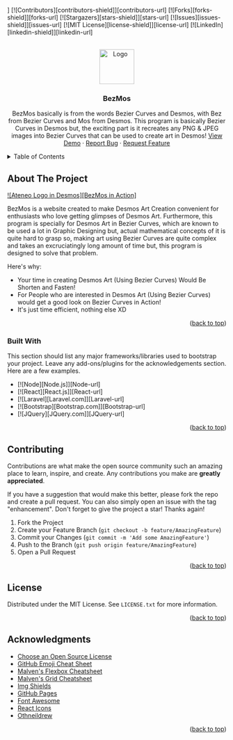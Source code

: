 ]
<a name="readme-top"></a>
[![Contributors][contributors-shield]][contributors-url]
[![Forks][forks-shield]][forks-url]
[![Stargazers][stars-shield]][stars-url]
[![Issues][issues-shield]][issues-url]
[![MIT License][license-shield]][license-url]
[![LinkedIn][linkedin-shield]][linkedin-url]


<br />
<div align="center">
  <a href="https://www.desmos.com/calc_thumbs/production/niozepjo3i.png">
    <img src="images/logo.png" alt="Logo" width="80" height="80">
  </a>

  <h3 align="center">BezMos</h3>

  <p align="center">
    BezMos basically is from the words Bezier Curves and Desmos, with Bez from Bezier Curves and Mos from Desmos. This program is basically Bezier Curves in Desmos but, the exciting part is it recreates any PNG & JPEG images into Bezier Curves that can be used to create art in Desmos!
    <a href="https://bezmos.codedzero.repl.co">View Demo</a>
    ·
    <a href="https://github.com/JacovJS/BezMos/issues">Report Bug</a>
    ·
    <a href="https://github.com/JacovJS/BezMos/issues">Request Feature</a>
  </p>
</div>



<!-- TABLE OF CONTENTS -->
<details>
  <summary>Table of Contents</summary>
  <ol>
    <li>
      <a href="#about-the-project">About The Project</a>
      <ul>
        <li><a href="#built-with">Built With</a></li>
      </ul>
    </li>
    <li>
      <a href="#getting-started">Getting Started</a>
      <ul>
        <li><a href="#prerequisites">Prerequisites</a></li>
        <li><a href="#installation">Installation</a></li>
      </ul>
    </li>
    <li><a href="#usage">Usage</a></li>
    <li><a href="#roadmap">Roadmap</a></li>
    <li><a href="#contributing">Contributing</a></li>
    <li><a href="#license">License</a></li>
    <li><a href="#contact">Contact</a></li>
    <li><a href="#acknowledgments">Acknowledgments</a></li>
  </ol>
</details>



<!-- ABOUT THE PROJECT -->
## About The Project

[![Ateneo Logo in Desmos][BezMos in Action]](https://i.postimg.cc/5txkFVZv/ADDU-2.png)

BezMos is a website created to make Desmos Art Creation convenient for enthusiasts who love getting glimpses of Desmos Art. Furthermore, this program is specially for Desmos Art in Bezier Curves, which are known to be used a lot in Graphic Designing but, actual mathematical concepts of it is quite hard to grasp so, making art using Bezier Curves are quite complex and takes an excruciatingly long amount of time but, this program is designed to solve that problem.

Here's why:
* Your time in creating Desmos Art (Using Bezier Curves) Would Be Shorten and Fasten!
* For People who are interested in Desmos Art (Using Bezier Curves) would get a good look on Bezier Curves in Action!
* It's just time efficient, nothing else XD

<p align="right">(<a href="#readme-top">back to top</a>)</p>



### Built With

This section should list any major frameworks/libraries used to bootstrap your project. Leave any add-ons/plugins for the acknowledgements section. Here are a few examples.

* [![Node][Node.js]][Node-url]
* [![React][React.js]][React-url]
* [![Laravel][Laravel.com]][Laravel-url]
* [![Bootstrap][Bootstrap.com]][Bootstrap-url]
* [![JQuery][JQuery.com]][JQuery-url]

<p align="right">(<a href="#readme-top">back to top</a>)</p>

<!-- CONTRIBUTING -->
## Contributing

Contributions are what make the open source community such an amazing place to learn, inspire, and create. Any contributions you make are **greatly appreciated**.

If you have a suggestion that would make this better, please fork the repo and create a pull request. You can also simply open an issue with the tag "enhancement".
Don't forget to give the project a star! Thanks again!

1. Fork the Project
2. Create your Feature Branch (`git checkout -b feature/AmazingFeature`)
3. Commit your Changes (`git commit -m 'Add some AmazingFeature'`)
4. Push to the Branch (`git push origin feature/AmazingFeature`)
5. Open a Pull Request

<p align="right">(<a href="#readme-top">back to top</a>)</p>



<!-- LICENSE -->
## License

Distributed under the MIT License. See `LICENSE.txt` for more information.

<p align="right">(<a href="#readme-top">back to top</a>)</p>



<!-- ACKNOWLEDGMENTS -->
## Acknowledgments

* [Choose an Open Source License](https://choosealicense.com)
* [GitHub Emoji Cheat Sheet](https://www.webpagefx.com/tools/emoji-cheat-sheet)
* [Malven's Flexbox Cheatsheet](https://flexbox.malven.co/)
* [Malven's Grid Cheatsheet](https://grid.malven.co/)
* [Img Shields](https://shields.io)
* [GitHub Pages](https://pages.github.com)
* [Font Awesome](https://fontawesome.com)
* [React Icons](https://react-icons.github.io/react-icons/search)
* [Othneildrew](https://github.com/othneildrew/Best-README-Template/blob/master/README.md?plain=1)

<p align="right">(<a href="#readme-top">back to top</a>)</p>
